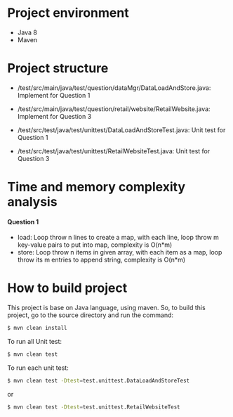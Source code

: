 # Project environment
- Java 8
- Maven

# Project structure
- /test/src/main/java/test/question/dataMgr/DataLoadAndStore.java: Implement for Question 1
- /test/src/main/java/test/question/retail/website/RetailWebsite.java: Implement for Question 3

- /test/src/test/java/test/unittest/DataLoadAndStoreTest.java: Unit test for Question 1
- /test/src/test/java/test/unittest/RetailWebsiteTest.java: Unit test for Question 3

# Time and memory complexity analysis
#### Question 1
- load: Loop throw n lines to create a map, with each line, loop throw m key-value pairs to put into map, complexity is O(n*m)
- store: Loop throw n items in given array, with each item as a map, loop throw its m entries to append string, complexity is O(n*m)

# How to build project
This project is base on Java language, using maven. So, to build this project, go to the source directory and run the command:

```sh
$ mvn clean install
```
To run all Unit test:

```sh
$ mvn clean test
```

To run each unit test:

```sh
$ mvn clean test -Dtest=test.unittest.DataLoadAndStoreTest
```
or

```sh
$ mvn clean test -Dtest=test.unittest.RetailWebsiteTest
```
